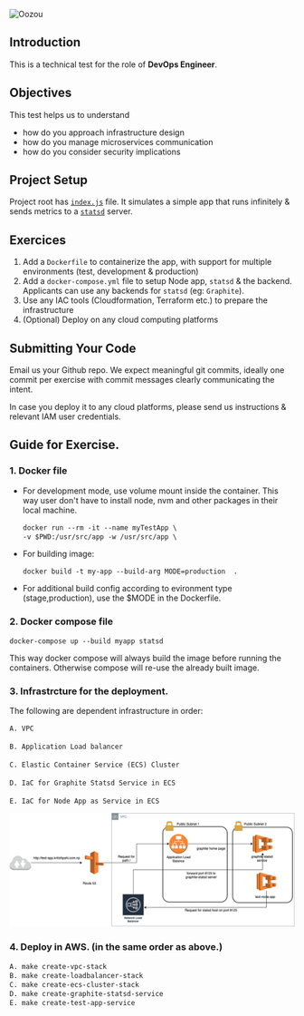 ![Oozou](https://cdn.oozou.com/assets/logo-29352bd92fe47c629c5ff5f3885ed9fea425a4cf4db8ccc8ba253ad2fe2d373d.png)


## Introduction

This is a technical test for the role of **DevOps Engineer**.

## Objectives

This test helps us to understand
- how do you approach infrastructure design
- how do you manage microservices communication
- how do you consider security implications

## Project Setup

Project root has [`index.js`](/index.js) file. It simulates a simple app that runs infinitely & sends metrics to a [`statsd`](https://github.com/statsd/statsd) server.

## Exercices

  1. Add a `Dockerfile` to containerize the app, with support for multiple environments (test, development & production)
  2. Add a `docker-compose.yml` file to setup Node app, `statsd` & the backend. Applicants can use any backends for `statsd` (eg: `Graphite`).
  3. Use any IAC tools (Cloudformation, Terraform etc.) to prepare the infrastructure
  4. (Optional) Deploy on any cloud computing platforms

## Submitting Your Code

Email us your Github repo. We expect meaningful git commits, ideally one commit per exercise with commit messages clearly communicating the intent.

In case you deploy it to any cloud platforms, please send us instructions & relevant IAM user credentials.


## Guide for Exercise.
### 1. Docker file
- For development mode, use volume mount inside the container. This way user don't have to install node,  nvm and other packages in their local machine.
  ```
  docker run --rm -it --name myTestApp \
  -v $PWD:/usr/src/app -w /usr/src/app \
  ```
- For building image:
    ``` 
    docker build -t my-app --build-arg MODE=production  .
    ```
- For additional build config according to evironment type (stage,production), use the $MODE in the Dockerfile.

### 2. Docker compose file
``` 
docker-compose up --build myapp statsd
```
This way docker compose will always build the image before running the containers. Otherwise compose will re-use the already built image.

### 3. Infrastrcture for the deployment.
The following are dependent infrastructure in order:
```
A. VPC   

B. Application Load balancer

C. Elastic Container Service (ECS) Cluster 

D. IaC for Graphite Statsd Service in ECS

E. IaC for Node App as Service in ECS
```

![Architecture diagram](Diagram/test-node-app.png)
### 4. Deploy in AWS. (in the same order as above.)

```
A. make create-vpc-stack
B. make create-loadbalancer-stack
C. make create-ecs-cluster-stack
D. make create-graphite-statsd-service
E. make create-test-app-service

```
